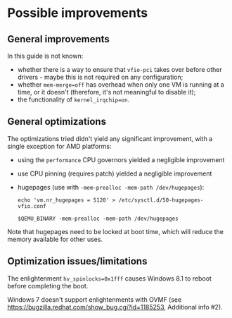 # Possible improvements #

## General improvements ##

In this guide is not known:

- whether there is a way to ensure that `vfio-pci` takes over before other drivers - maybe this is not required on any configuration;
- whether `mem-merge=off` has overhead when only one VM is running at a time, or it doesn't (therefore, it's not meaningful to disable it);
- the functionality of `kernel_irqchip=on`.

## General optimizations ##

The optimizations tried didn't yield any significant improvement, with a single exception for AMD platforms:

- using the `performance` CPU governors yielded a negligible improvement
- use CPU pinning (requires patch) yielded a negligible improvement
- hugepages (use with `-mem-prealloc -mem-path /dev/hugepages`):

  `echo 'vm.nr_hugepages = 5120' > /etc/sysctl.d/50-hugepages-vfio.conf`

  `$QEMU_BINARY -mem-prealloc -mem-path /dev/hugepages`

Note that hugepages need to be locked at boot time, which will reduce the memory available for other uses.

## Optimization issues/limitations ##

The enlightenment `hv_spinlocks=0x1fff` causes Windows 8.1 to reboot before completing the boot.

Windows 7 doesn't support enlightenments with OVMF (see https://bugzilla.redhat.com/show_bug.cgi?id=1185253, Additional info #2).
